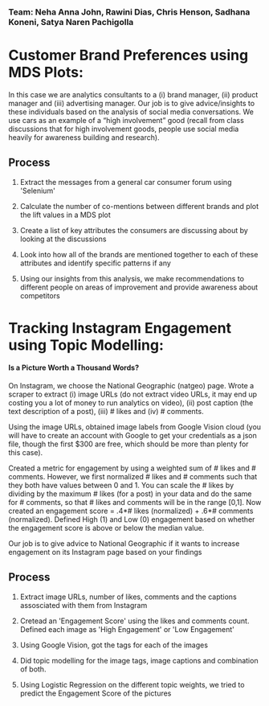 ### Team: Neha Anna John, Rawini Dias, Chris Henson, Sadhana Koneni, Satya Naren Pachigolla

# Customer Brand Preferences using MDS Plots:

In this case we are analytics consultants to a (i) brand manager, (ii) product manager and (iii) advertising manager. Our job is to give advice/insights to these individuals based on the analysis of social media conversations. We use cars as an example of a “high involvement” good (recall from class discussions that for high involvement goods, people use social media heavily for awareness building and research). 

## Process

1) Extract the messages from a general car consumer forum using 'Selenium'

2) Calculate the number of co-mentions between different brands and plot the lift values in a MDS plot

3) Create a list of key attributes the consumers are discussing about by looking at the discussions

4) Look into how all of the brands are mentioned together to each of these attributes and identify specific patterns if any

5) Using our insights from this analysis, we make recommendations to different people on areas of improvement and provide awareness about competitors


# Tracking Instagram Engagement using Topic Modelling:

#### Is a Picture Worth a Thousand Words?
On Instagram, we choose the National Geographic (natgeo) page. Wrote a scraper to extract (i) image URLs (do not extract video URLs, it may end up costing you a lot of money to run analytics on video), (ii) post caption (the text description of a post), (iii) # likes and (iv) # comments. 

Using the image URLs, obtained image labels from Google Vision cloud (you will have to create an account with Google to get your credentials as a json file, though the first $300 are free, which should be more than plenty for this case).

Created a metric for engagement by using a weighted sum of # likes and # comments. However, we first normalized # likes and # comments such that they both have values between 0 and 1. You can scale the # likes by dividing by the maximum # likes (for a post) in your data and do the same for # comments, so that # likes and comments will be in the range [0,1]. Now created an engagement score = .4*# likes (normalized) + .6*# comments (normalized). Defined High (1) and Low (0) engagement based on whether the engagement score is above or below the median value.  

Our job is to give advice to National Geographic if it wants to increase engagement on its Instagram page based on your findings 

## Process

1) Extract image URLs, number of likes, comments and the captions assosciated with them from Instagram

2) Cretead an 'Engagement Score' using the likes and comments count. Defined each image as 'High Engagement' or 'Low Engagement'

3) Using Google Vision, got the tags for each of the images

4) Did topic modelling for the image tags, image captions and combination of both. 

5) Using Logistic Regression on the different topic weights, we tried to predict the Engagement Score of the pictures
